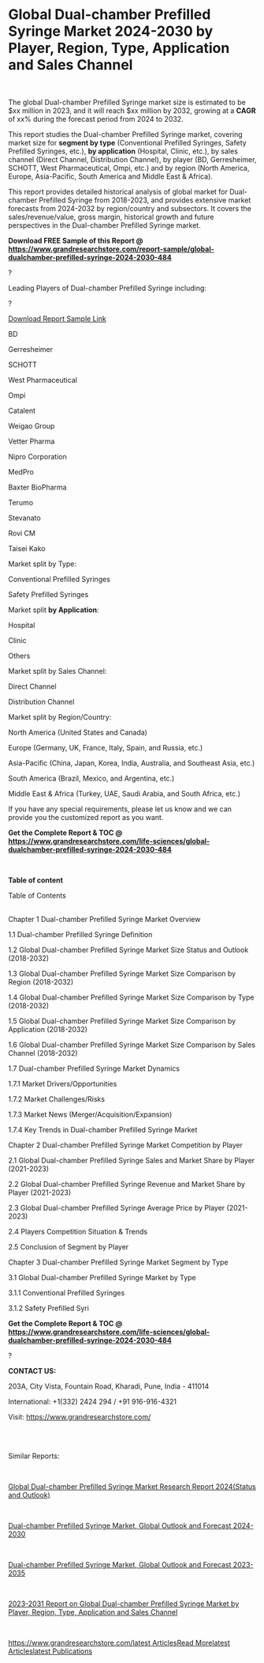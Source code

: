 <h1>Global Dual-chamber Prefilled Syringe Market 2024-2030 by Player, Region, Type, Application and Sales Channel</h1><br/><p>The global Dual-chamber Prefilled Syringe market size is estimated to be $xx million in 2023, and it will reach $xx million by 2032, growing at a <strong>CAGR</strong> of xx% during the forecast period from 2024 to 2032.</p>
 
 
 
 <p>This report studies the Dual-chamber Prefilled Syringe market, covering market size for <strong>segment by type</strong> (Conventional Prefilled Syringes, Safety Prefilled Syringes, etc.), <strong>by application</strong> (Hospital, Clinic, etc.), by sales channel (Direct Channel, Distribution Channel), by player (BD, Gerresheimer, SCHOTT, West Pharmaceutical, Ompi, etc.) and by region (North America, Europe, Asia-Pacific, South America and Middle East & Africa).</p>
 
 
 
 <p>This report provides detailed historical analysis of global market for Dual-chamber Prefilled Syringe from 2018-2023, and provides extensive market forecasts from 2024-2032 by region/country and subsectors. It covers the sales/revenue/value, gross margin, historical growth and future perspectives in the Dual-chamber Prefilled Syringe market.</p>
 
 
 
 <div><b>Download FREE Sample of this Report @ <a href="https://www.grandresearchstore.com/report-sample/global-dualchamber-prefilled-syringe-2024-2030-484">https://www.grandresearchstore.com/report-sample/global-dualchamber-prefilled-syringe-2024-2030-484</a></b></div>
 
 
 
 <p>? </p>
 
 
 
 <p>Leading Players of Dual-chamber Prefilled Syringe including:</p>
 
 
 
 <p>? </p>
 
 
 
 <p><a href="https://www.grandresearchstore.com/mr-admin/report-sample/global-dualchamber-prefilled-syringe-2024-2030-484">Download Report Sample Link</a></p>
 
 
 
 <p>BD</p>
 
 
 
 <p>Gerresheimer</p>
 
 
 
 <p>SCHOTT</p>
 
 
 
 <p>West Pharmaceutical</p>
 
 
 
 <p>Ompi</p>
 
 
 
 <p>Catalent</p>
 
 
 
 <p>Weigao Group</p>
 
 
 
 <p>Vetter Pharma</p>
 
 
 
 <p>Nipro Corporation</p>
 
 
 
 <p>MedPro</p>
 
 
 
 <p>Baxter BioPharma</p>
 
 
 
 <p>Terumo</p>
 
 
 
 <p>Stevanato</p>
 
 
 
 <p>Rovi CM</p>
 
 
 
 <p>Taisei Kako</p>
 
 
 
 <p>Market split by Type:</p>
 
 
 
 <p>Conventional Prefilled Syringes</p>
 
 
 
 <p>Safety Prefilled Syringes</p>
 
 
 
 <p>Market split <strong>by Application</strong>:</p>
 
 
 
 <p>Hospital</p>
 
 
 
 <p>Clinic</p>
 
 
 
 <p>Others</p>
 
 
 
 <p>Market split by Sales Channel:</p>
 
 
 
 <p>Direct Channel</p>
 
 
 
 <p>Distribution Channel</p>
 
 
 
 <p>Market split by Region/Country:</p>
 
 
 
 <p>North America (United States and Canada)</p>
 
 
 
 <p>Europe (Germany, UK, France, Italy, Spain, and Russia, etc.)</p>
 
 
 
 <p>Asia-Pacific (China, Japan, Korea, India, Australia, and Southeast Asia, etc.)</p>
 
 
 
 <p>South America (Brazil, Mexico, and Argentina, etc.)</p>
 
 
 
 <p>Middle East & Africa (Turkey, UAE, Saudi Arabia, and South Africa, etc.)</p>
 
 
 
 <p>If you have any special requirements, please let us know and we can provide you the customized report as you want.</p>
 
 
 
 <div><b>Get the Complete Report & TOC @ <a href="https://www.grandresearchstore.com/life-sciences/global-dualchamber-prefilled-syringe-2024-2030-484">https://www.grandresearchstore.com/life-sciences/global-dualchamber-prefilled-syringe-2024-2030-484</a></b></div>
 
 
 
 <p><br />
 
 <b>Table of content</b></p>
 
 
 
 <p>Table of Contents<br />
 
 <br />
 
 Chapter 1 Dual-chamber Prefilled Syringe Market Overview<br />
 
 1.1 Dual-chamber Prefilled Syringe Definition<br />
 
 1.2 Global Dual-chamber Prefilled Syringe Market Size Status and Outlook (2018-2032)<br />
 
 1.3 Global Dual-chamber Prefilled Syringe Market Size Comparison by Region (2018-2032)<br />
 
 1.4 Global Dual-chamber Prefilled Syringe Market Size Comparison by Type (2018-2032)<br />
 
 1.5 Global Dual-chamber Prefilled Syringe Market Size Comparison by Application (2018-2032)<br />
 
 1.6 Global Dual-chamber Prefilled Syringe Market Size Comparison by Sales Channel (2018-2032)<br />
 
 1.7 Dual-chamber Prefilled Syringe Market Dynamics<br />
 
 1.7.1 Market Drivers/Opportunities<br />
 
 1.7.2 Market Challenges/Risks<br />
 
 1.7.3 Market News (Merger/Acquisition/Expansion)<br />
 
 1.7.4 Key Trends in Dual-chamber Prefilled Syringe Market<br />
 
 Chapter 2 Dual-chamber Prefilled Syringe Market Competition by Player<br />
 
 2.1 Global Dual-chamber Prefilled Syringe Sales and Market Share by Player (2021-2023)<br />
 
 2.2 Global Dual-chamber Prefilled Syringe Revenue and Market Share by Player (2021-2023)<br />
 
 2.3 Global Dual-chamber Prefilled Syringe Average Price by Player (2021-2023)<br />
 
 2.4 Players Competition Situation & Trends<br />
 
 2.5 Conclusion of Segment by Player<br />
 
 Chapter 3 Dual-chamber Prefilled Syringe Market Segment by Type<br />
 
 3.1 Global Dual-chamber Prefilled Syringe Market by Type<br />
 
 3.1.1 Conventional Prefilled Syringes<br />
 
 3.1.2 Safety Prefilled Syri</p>
 
 
 
 <div><b>Get the Complete Report & TOC @ <a href="https://www.grandresearchstore.com/life-sciences/global-dualchamber-prefilled-syringe-2024-2030-484">https://www.grandresearchstore.com/life-sciences/global-dualchamber-prefilled-syringe-2024-2030-484</a></b></div>
 
 
 
 <p>? </p>
 
 
 
 <p><b>CONTACT US:</b><br />
 
 203A, City Vista, Fountain Road, Kharadi, Pune, India - 411014<br />
 
 International: +1(332) 2424 294 / +91 916-916-4321<br />
 
 Visit: <a href="https://www.grandresearchstore.com/">https://www.grandresearchstore.com/</a><br />
 
 <br />
 
 <br />
 
 Similar Reports:<br />
 
 <br />
 
 <a href="https://www.grandresearchstore.com/life-sciences/global-dualchamber-prefilled-syringe-2024-519">Global Dual-chamber Prefilled Syringe Market Research Report 2024(Status and Outlook)</a><br />
 
 <br />
 
 <a href="https://www.grandresearchstore.com/life-sciences/global-dualchamber-prefilled-syringe-forecast-2024-2030-821">Dual-chamber Prefilled Syringe Market, Global Outlook and Forecast 2024-2030</a><br />
 
 <br />
 
 <a href="https://www.grandresearchstore.com/life-sciences/global-dualchamber-prefilled-syringe-forecast-2023-2035-444">Dual-chamber Prefilled Syringe Market, Global Outlook and Forecast 2023-2035</a><br />
 
 <br />
 
 <a href="https://www.grandresearchstore.com/life-sciences/global-on-dualchamber-prefilled-syringe-2023-2031-770">2023-2031 Report on Global Dual-chamber Prefilled Syringe Market by Player, Region, Type, Application and Sales Channel</a><br />
 
 <br />
 
 <a href="https://gyeongbokgung.com">https://www.grandresearchstore.com/</a><a href="https://hallyeomaritime.com">latest Articles</a><a href="https://jingwansa.com">Read More</a><a href="https://nguoiviet.jp/">latest Articles</a><a href="https://www.intelmarketresearch.com/">latest Publications</a></p>
